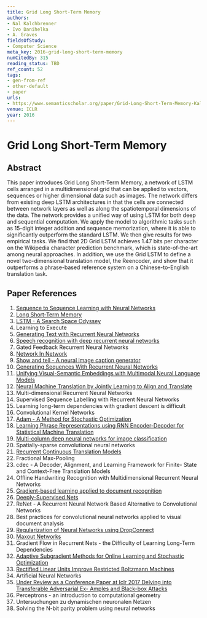 ```yaml
---
title: Grid Long Short-Term Memory
authors:
- Nal Kalchbrenner
- Ivo Danihelka
- A. Graves
fieldsOfStudy:
- Computer Science
meta_key: 2016-grid-long-short-term-memory
numCitedBy: 315
reading_status: TBD
ref_count: 52
tags:
- gen-from-ref
- other-default
- paper
urls:
- https://www.semanticscholar.org/paper/Grid-Long-Short-Term-Memory-Kalchbrenner-Danihelka/5b791cd374c7109693aaddee2c12d659ae4e3ec0?sort=total-citations
venue: ICLR
year: 2016
---
```


# Grid Long Short-Term Memory

## Abstract

This paper introduces Grid Long Short-Term Memory, a network of LSTM cells arranged in a multidimensional grid that can be applied to vectors, sequences or higher dimensional data such as images. The network differs from existing deep LSTM architectures in that the cells are connected between network layers as well as along the spatiotemporal dimensions of the data. The network provides a unified way of using LSTM for both deep and sequential computation. We apply the model to algorithmic tasks such as 15-digit integer addition and sequence memorization, where it is able to significantly outperform the standard LSTM. We then give results for two empirical tasks. We find that 2D Grid LSTM achieves 1.47 bits per character on the Wikipedia character prediction benchmark, which is state-of-the-art among neural approaches. In addition, we use the Grid LSTM to define a novel two-dimensional translation model, the Reencoder, and show that it outperforms a phrase-based reference system on a Chinese-to-English translation task.

## Paper References

1. [Sequence to Sequence Learning with Neural Networks](2014-sequence-to-sequence-learning-with-neural-networks.md)
2. [Long Short-Term Memory](1997-long-short-term-memory.md)
3. [LSTM - A Search Space Odyssey](2017-lstm-a-search-space-odyssey.md)
4. Learning to Execute
5. [Generating Text with Recurrent Neural Networks](2011-generating-text-with-recurrent-neural-networks.md)
6. [Speech recognition with deep recurrent neural networks](2013-speech-recognition-with-deep-recurrent-neural-networks.md)
7. Gated Feedback Recurrent Neural Networks
8. [Network In Network](2014-network-in-network.md)
9. [Show and tell - A neural image caption generator](2015-show-and-tell-a-neural-image-caption-generator.md)
10. [Generating Sequences With Recurrent Neural Networks](2013-generating-sequences-with-recurrent-neural-networks.md)
11. [Unifying Visual-Semantic Embeddings with Multimodal Neural Language Models](2014-unifying-visual-semantic-embeddings-with-multimodal-neural-language-models.md)
12. [Neural Machine Translation by Jointly Learning to Align and Translate](2015-neural-machine-translation-by-jointly-learning-to-align-and-translate.md)
13. Multi-dimensional Recurrent Neural Networks
14. Supervised Sequence Labelling with Recurrent Neural Networks
15. Learning long-term dependencies with gradient descent is difficult
16. Convolutional Kernel Networks
17. [Adam - A Method for Stochastic Optimization](2015-adam-a-method-for-stochastic-optimization.md)
18. [Learning Phrase Representations using RNN Encoder-Decoder for Statistical Machine Translation](2014-learning-phrase-representations-using-rnn-encoder-decoder-for-statistical-machine-translation.md)
19. [Multi-column deep neural networks for image classification](2012-multi-column-deep-neural-networks-for-image-classification.md)
20. Spatially-sparse convolutional neural networks
21. [Recurrent Continuous Translation Models](2013-recurrent-continuous-translation-models.md)
22. Fractional Max-Pooling
23. cdec - A Decoder, Alignment, and Learning Framework for Finite- State and Context-Free Translation Models
24. Offline Handwriting Recognition with Multidimensional Recurrent Neural Networks
25. [Gradient-based learning applied to document recognition](1998-gradient-based-learning-applied-to-document-recognition.md)
26. [Deeply-Supervised Nets](2015-deeply-supervised-nets.md)
27. ReNet - A Recurrent Neural Network Based Alternative to Convolutional Networks
28. Best practices for convolutional neural networks applied to visual document analysis
29. [Regularization of Neural Networks using DropConnect](2013-regularization-of-neural-networks-using-dropconnect.md)
30. [Maxout Networks](2013-maxout-networks.md)
31. Gradient Flow in Recurrent Nets - the Difficulty of Learning Long-Term Dependencies
32. [Adaptive Subgradient Methods for Online Learning and Stochastic Optimization](2010-adaptive-subgradient-methods-for-online-learning-and-stochastic-optimization.md)
33. [Rectified Linear Units Improve Restricted Boltzmann Machines](2010-rectified-linear-units-improve-restricted-boltzmann-machines.md)
34. Artificial Neural Networks
35. [Under Review as a Conference Paper at Iclr 2017 Delving into Transferable Adversarial Ex- Amples and Black-box Attacks](2016-under-review-as-a-conference-paper-at-iclr-2017-delving-into-transferable-adversarial-ex-amples-and-black-box-attacks.md)
36. Perceptrons - an introduction to computational geometry
37. Untersuchungen zu dynamischen neuronalen Netzen
38. Solving the N-bit parity problem using neural networks

